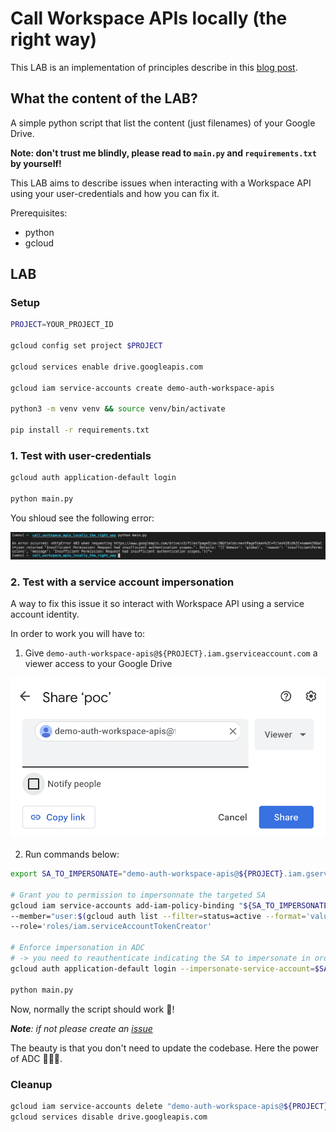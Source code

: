 # Call Workspace APIs locally (the right way)

This LAB is an implementation of principles describe in this [blog post](https://medium.com/@loic.sikidi/authenticating-to-workspace-apis-locally-the-right-way-e2a6f283c0ba). 

## What the content of the LAB?

A simple python script that list the content (just filenames) of your Google Drive.

**Note: don't trust me blindly, please read to `main.py` and `requirements.txt` by yourself!**

This LAB aims to describe issues when interacting with a Workspace API using your user-credentials and how you can fix it. 

Prerequisites:
  * python
  * gcloud

## LAB

### Setup

```bash
PROJECT=YOUR_PROJECT_ID

gcloud config set project $PROJECT

gcloud services enable drive.googleapis.com

gcloud iam service-accounts create demo-auth-workspace-apis

python3 -m venv venv && source venv/bin/activate

pip install -r requirements.txt
```

### **1. Test with user-credentials**

```bash
gcloud auth application-default login

python main.py
```

You shloud see the following error:

![](error.png)

### **2. Test with a service account impersonation**

A way to fix this issue it so interact with Workspace API using a service account identity.

In order to work you will have to:

1. Give `demo-auth-workspace-apis@${PROJECT}.iam.gserviceaccount.com` a viewer access to your Google Drive

![](service_access_to_drive.png)

2. Run commands below:

```bash
export SA_TO_IMPERSONATE="demo-auth-workspace-apis@${PROJECT}.iam.gserviceaccount.com"

# Grant you to permission to impersonnate the targeted SA
gcloud iam service-accounts add-iam-policy-binding "${SA_TO_IMPERSONATE}" \
--member="user:$(gcloud auth list --filter=status=active --format='value(account)')" \
--role='roles/iam.serviceAccountTokenCreator'

# Enforce impersonation in ADC
# -> you need to reauthenticate indicating the SA to impersonate in order to propagate the information
gcloud auth application-default login --impersonate-service-account=$SA_TO_IMPERSONATE

python main.py
```

Now, normally the script should work 🚀!

***Note**: if not please create an [issue](https://github.com/LoicSikidi/call_workspace_apis_locally_the_right_way/issues)*

The beauty is that you don't need to update the codebase. Here the power of ADC 💪💪💪. 

### Cleanup

```bash
gcloud iam service-accounts delete "demo-auth-workspace-apis@${PROJECT}.iam.gserviceaccount.com" -q
gcloud services disable drive.googleapis.com
```
